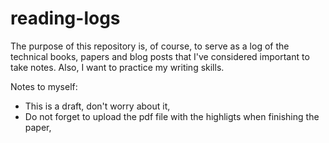 # reading-logs

The purpose of this repository is, of course, to serve as a log of the technical books, papers and blog posts that I've considered important to take notes. Also, I want to practice my writing skills.

Notes to myself:

* This is a draft, don't worry about it,
* Do not forget to upload the pdf file with the highligts when finishing the paper,
